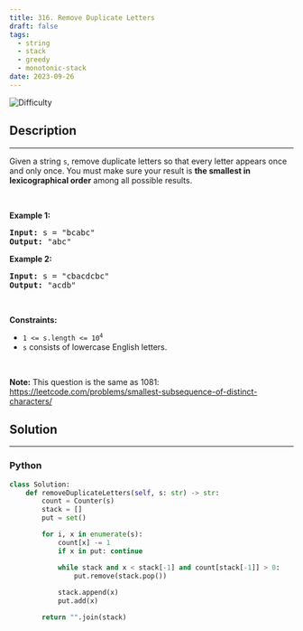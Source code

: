 ```yaml
---
title: 316. Remove Duplicate Letters
draft: false
tags: 
  - string
  - stack
  - greedy
  - monotonic-stack
date: 2023-09-26
---
```


![Difficulty](https://img.shields.io/badge/Difficulty-Medium-blue.svg)

## Description

---
<p>Given a string <code>s</code>, remove duplicate letters so that every letter appears once and only once. You must make sure your result is <span data-keyword="lexicographically-smaller-string"><strong>the smallest in lexicographical order</strong></span> among all possible results.</p>

<p>&nbsp;</p>
<p><strong class="example">Example 1:</strong></p>

<pre>
<strong>Input:</strong> s = &quot;bcabc&quot;
<strong>Output:</strong> &quot;abc&quot;
</pre>

<p><strong class="example">Example 2:</strong></p>

<pre>
<strong>Input:</strong> s = &quot;cbacdcbc&quot;
<strong>Output:</strong> &quot;acdb&quot;
</pre>

<p>&nbsp;</p>
<p><strong>Constraints:</strong></p>

<ul>
	<li><code>1 &lt;= s.length &lt;= 10<sup>4</sup></code></li>
	<li><code>s</code> consists of lowercase English letters.</li>
</ul>

<p>&nbsp;</p>
<p><strong>Note:</strong> This question is the same as 1081: <a href="https://leetcode.com/problems/smallest-subsequence-of-distinct-characters/" target="_blank">https://leetcode.com/problems/smallest-subsequence-of-distinct-characters/</a></p>


## Solution

---
### Python
``` py title='remove-duplicate-letters'
class Solution:
    def removeDuplicateLetters(self, s: str) -> str:
        count = Counter(s)
        stack = []
        put = set()

        for i, x in enumerate(s):
            count[x] -= 1
            if x in put: continue

            while stack and x < stack[-1] and count[stack[-1]] > 0:
                put.remove(stack.pop())
            
            stack.append(x)
            put.add(x)

        return "".join(stack)

```

